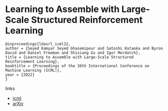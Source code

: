 # Learning to Assemble with Large-Scale Structured Reinforcement Learning

```
@inproceedings{ldasrl_icml22,
author = {Seyed Kamyar Seyed Ghasemipour and Satoshi Kataoka and Byron David and Daniel Freeman and Shixiang Gu and Igor Mordatch},
title = {Learning to Assemble with Large-Scale Structured Reinforcement Learning},
booktitle = {Proceedings of the 39th International Conference on Machine Learning (ICML)},
year = {2022}
}
```

links
- [icml](https://icml.cc/Conferences/2022/Schedule?showEvent=17384)
- [arXiv](https://arxiv.org/abs/2203.13733)
